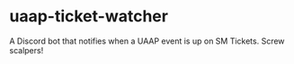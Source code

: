 # uaap-ticket-watcher
A Discord bot that notifies when a UAAP event is up on SM Tickets. Screw scalpers!
